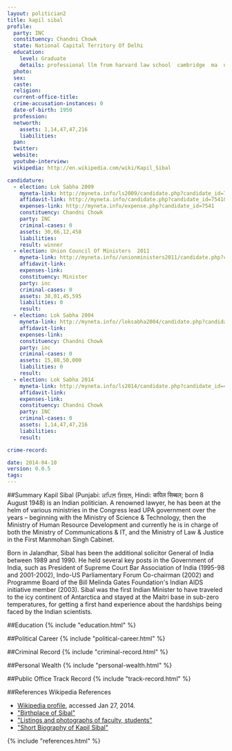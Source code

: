 ```yaml
---
layout: politician2
title: kapil sibal
profile: 
  party: INC
  constituency: Chandni Chowk
  state: National Capital Territory Of Delhi
  education: 
    level: Graduate
    details: professional llm from harvard law school  cambridge  ma  usa in 1977.
  photo: 
  sex: 
  caste: 
  religion: 
  current-office-title: 
  crime-accusation-instances: 0
  date-of-birth: 1950
  profession: 
  networth: 
    assets: 1,14,47,47,216
    liabilities: 
  pan: 
  twitter: 
  website: 
  youtube-interview: 
  wikipedia: http://en.wikipedia.com/wiki/Kapil_Sibal

candidature: 
  - election: Lok Sabha 2009
    myneta-link: http://myneta.info/ls2009/candidate.php?candidate_id=7541
    affidavit-link: http://myneta.info/candidate.php?candidate_id=7541&scan=original
    expenses-link: http://myneta.info/expense.php?candidate_id=7541
    constituency: Chandni Chowk 
    party: INC
    criminal-cases: 0
    assets: 30,66,12,458
    liabilities: 
    result: winner 
  - election: Union Council Of Ministers  2011
    myneta-link: http://myneta.info//unionministers2011/candidate.php?candidate_id=18
    affidavit-link: 
    expenses-link: 
    constituency: Minister 
    party: inc
    criminal-cases: 0
    assets: 38,01,45,595
    liabilities: 0
    result:  
  - election: Lok Sabha 2004
    myneta-link: http://myneta.info//loksabha2004/candidate.php?candidate_id=2725
    affidavit-link: 
    expenses-link: 
    constituency: Chandni Chowk 
    party: inc
    criminal-cases: 0
    assets: 15,88,50,000
    liabilities: 0
    result:  
  - election: Lok Sabha 2014
    myneta-link: http://myneta.info/ls2014/candidate.php?candidate_id=491
    affidavit-link: 
    expenses-link: 
    constituency: Chandni Chowk 
    party: INC
    criminal-cases: 0
    assets: 1,14,47,47,216
    liabilities: 
    result:  

crime-record: 

date: 2014-04-10
version: 0.0.5
tags: 
---
```


##Summary
Kapil Sibal (Punjabi: ਕਪਿਲ ਸਿਬਲ, Hindi: कपिल सिब्बल; born 8 August 1948) is an Indian politician. A renowned lawyer, he has been at the helm of various ministries in the Congress lead UPA government over the years – beginning with the Ministry of Science & Technology, then the Ministry of Human Resource Development and currently he is in charge of both the Ministry of Communications & IT, and the Ministry of Law & Justice in the First Manmohan Singh Cabinet.

Born in Jalandhar, Sibal has been the additional solicitor General of India between 1989 and 1990. He held several key posts in the Government of India, such as President of Supreme Court Bar Association of India (1995-98 and 2001-2002), Indo-US Parliamentary Forum Co-chairman (2002) and Programme Board of the Bill Melinda Gates Foundation's Indian AIDS initiative member (2003). Sibal was the first Indian Minister to have traveled to the icy continent of Antarctica and stayed at the Maitri base in sub-zero temperatures, for getting a first hand experience about the hardships being faced by the Indian scientists.


##Education
{% include "education.html" %}


##Political Career
{% include "political-career.html" %}


##Criminal Record
{% include "criminal-record.html" %}


##Personal Wealth
{% include "personal-wealth.html" %}


##Public Office Track Record
{% include "track-record.html" %}


##References
Wikipedia References
- [Wikipedia profile]({{page.profile.wikipedia}}), accessed Jan 27, 2014.
- ["Birthplace of Sibal"][wiki1]
- ["Listings and photographs of faculty, students"][wiki2]
- ["Short Biography of Kapil Sibal"][wiki3]

[wiki1]: http://www.archive.india.gov.in/govt/loksabhampbiodata.php?mpcode=4077
[wiki2]: http://www.law.harvard.edu/library/special/research/biographical-research-guide.html
[wiki3]: http://www.preservearticles.com/2012012521459/short-biography-of-kapil-sibal.html


{% include "references.html" %}
